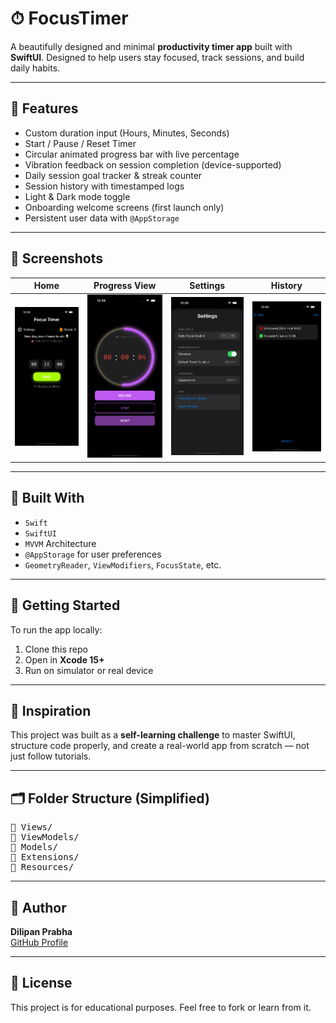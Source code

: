 # ⏱ FocusTimer

A beautifully designed and minimal **productivity timer app** built with **SwiftUI**. Designed to help users stay focused, track sessions, and build daily habits.

---

## 📱 Features

- Custom duration input (Hours, Minutes, Seconds)
- Start / Pause / Reset Timer
- Circular animated progress bar with live percentage
- Vibration feedback on session completion (device-supported)
- Daily session goal tracker & streak counter
- Session history with timestamped logs
- Light & Dark mode toggle
- Onboarding welcome screens (first launch only)
- Persistent user data with `@AppStorage`

---

## 📸 Screenshots

| Home | Progress View | Settings | History |
|------|---------------|----------|---------|
| ![Home](FocusTimer/Resources/Screenshots/home.png) | ![Progress](FocusTimer/Resources/Screenshots/progress.png) | ![Settings](FocusTimer/Resources/Screenshots/settings.png) | ![History](FocusTimer/Resources/Screenshots/history.png) | |

---

## 🔧 Built With

- `Swift`
- `SwiftUI`
- `MVVM` Architecture
- `@AppStorage` for user preferences
- `GeometryReader`, `ViewModifiers`, `FocusState`, etc.

---

## 🚀 Getting Started

To run the app locally:

1. Clone this repo
2. Open in **Xcode 15+**
3. Run on simulator or real device

---

## 🧠 Inspiration

This project was built as a **self-learning challenge** to master SwiftUI, structure code properly, and create a real-world app from scratch — not just follow tutorials.

---

## 🗂 Folder Structure (Simplified)

<pre>
📁 Views/
📁 ViewModels/
📁 Models/
📁 Extensions/
📁 Resources/
</pre>

---

## 🙌 Author

**Dilipan Prabha**  
[GitHub Profile](https://github.com/dilipanprabha) 

---

## 📄 License

This project is for educational purposes. Feel free to fork or learn from it.
